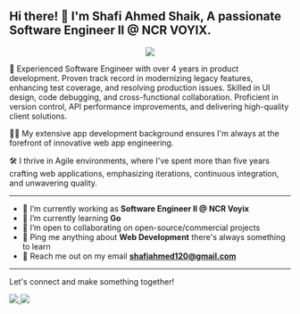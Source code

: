 ## Hi there! 👋 I'm Shafi Ahmed Shaik, A passionate Software Engineer II @ NCR VOYIX.
<p align="center">
  <a href="https://skillicons.dev">
    <img src="https://skillicons.dev/icons?i=cs,js,ts,dotnet,nodejs,react,redux,tailwind,visualstudio,vscode,git,postgres,postman"/>
  </a>
</p>


🚀 Experienced Software Engineer with over 4 years in product development. Proven track record in modernizing legacy features, enhancing test coverage, and resolving production issues. Skilled in UI design, code debugging, and cross-functional collaboration. Proficient in version control, API performance improvements, and delivering high-quality client solutions.

👨‍🏭 My extensive app development background ensures I'm always at the forefront of innovative web app engineering.

🛠️ I thrive in Agile environments, where I've spent more than five years crafting web applications, emphasizing iterations, continuous integration, and unwavering quality.

---

- 🔭 I’m currently working as **Software Engineer II @ NCR Voyix**
- 🌱 I’m currently learning **Go**
- 👯 I’m open to collaborating on open-source/commercial projects
- 💬 Ping me anything about **Web Development** there's always something to learn
- 💬 Reach me out on my email **shafiahmed120@gmail.com**
---
Let's connect and make something together!
<p>
  <a href="https://www.linkedin.com/in/shafi-ahmed-shaik-776420118/">
    <img src="https://skillicons.dev/icons?i=linkedin"/>
  </a>
  <a href="https://github.com/shafiahmed12">
    <img src="https://skillicons.dev/icons?i=github"/>
  </a>
</p>
